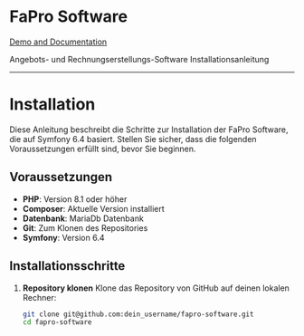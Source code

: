 # FaPro Software
[Demo and Documentation](https://kundenservice.zukunftsorientierte-energie.de/)

Angebots- und Rechnungserstellungs-Software Installationsanleitung

---

# Installation

Diese Anleitung beschreibt die Schritte zur Installation der FaPro Software, die auf Symfony 6.4 basiert. Stellen Sie sicher, dass die folgenden Voraussetzungen erfüllt sind, bevor Sie beginnen.

## Voraussetzungen
- **PHP**: Version 8.1 oder höher
- **Composer**: Aktuelle Version installiert
- **Datenbank**: MariaDb Datenbank
- **Git**: Zum Klonen des Repositories
- **Symfony**: Version 6.4


## Installationsschritte

1. **Repository klonen**
   Klone das Repository von GitHub auf deinen lokalen Rechner:
   ```bash
   git clone git@github.com:dein_username/fapro-software.git
   cd fapro-software
